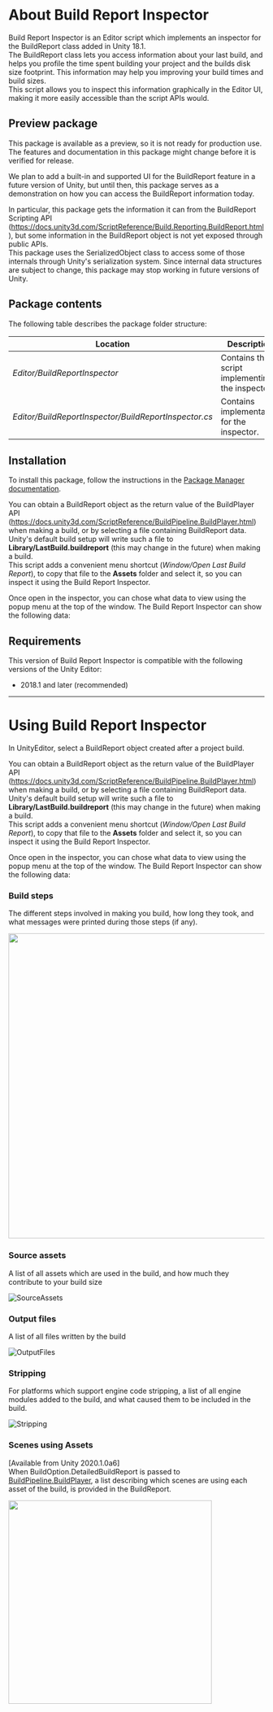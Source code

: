 # About Build Report Inspector


Build Report Inspector is an Editor script which implements an inspector for the BuildReport class added in Unity 18.1.  
The BuildReport class lets you access information about your last build, and helps you profile the time spent building your project and the builds disk size footprint. This information may help you improving your build times and build sizes.  
This script allows you to inspect this information graphically in the Editor UI, making it more easily accessible than the script APIs would.

## Preview package
This package is available as a preview, so it is not ready for production use. The features and documentation in this package might change before it is verified for release.

We plan to add a built-in and supported UI for the BuildReport feature in a future version of Unity, but until then, this package serves as a demonstration on how you can access the BuildReport information today.

In particular, this package gets the information it can from the BuildReport Scripting API (https://docs.unity3d.com/ScriptReference/Build.Reporting.BuildReport.html), but some information in the BuildReport object is not yet exposed through public APIs.  
This package uses the SerializedObject class to access some of those internals through Unity's serialization system. Since internal data structures are subject to change, this package may stop working in future versions of Unity.


## Package contents

The following table describes the package folder structure:

|**Location**|**Description**|
|---|---|
|*Editor/BuildReportInspector*|Contains the script implementing the inspector.|
|*Editor/BuildReportInspector/BuildReportInspector.cs*|Contains implementation for the inspector.|

<a name="Installation"></a>

## Installation

To install this package, follow the instructions in the [Package Manager documentation](https://docs.unity3d.com/Manual/upm-ui-install.html).

You can obtain a BuildReport object as the return value of the BuildPlayer API (https://docs.unity3d.com/ScriptReference/BuildPipeline.BuildPlayer.html) when making a build, or by selecting a file containing BuildReport data.  
Unity's default build setup will write such a file to **Library/LastBuild.buildreport** (this may change in the future) when making a build.  
This script adds a convenient menu shortcut (_Window/Open Last Build Report_), to copy that file to the **Assets** folder and select it, so you can inspect it using the Build Report Inspector.

Once open in the inspector, you can chose what data to view using the popup menu at the top of the window. The Build Report Inspector can show the following data:



## Requirements

This version of Build Report Inspector is compatible with the following versions of the Unity Editor:

* 2018.1 and later (recommended)


---

<a name="UsingBuildReportInspector"></a>

# Using Build Report Inspector

In UnityEditor, select a BuildReport object created after a project build.

You can obtain a BuildReport object as the return value of the BuildPlayer API (https://docs.unity3d.com/ScriptReference/BuildPipeline.BuildPlayer.html) when making a build, or by selecting a file containing BuildReport data.  
Unity's default build setup will write such a file to **Library/LastBuild.buildreport** (this may change in the future) when making a build.  
This script adds a convenient menu shortcut (_Window/Open Last Build Report_), to copy that file to the **Assets** folder and select it, so you can inspect it using the Build Report Inspector.

Once open in the inspector, you can chose what data to view using the popup menu at the top of the window. The Build Report Inspector can show the following data:


<a name="BuildSteps"></a>
### Build steps
The different steps involved in making you build, how long they took, and what messages were printed during those steps (if any).  

<img src="images/BuildSteps.png" width="600">

<a name="SourceAssets"></a>
### Source assets
A list of all assets which are used in the build, and how much they contribute to your build size  

![SourceAssets](images/SourceAssets.png)

<a name="OutputFiles"></a>
### Output files
A list of all files written by the build  

![OutputFiles](images/OutputFiles.png)

<a name="Stripping"></a>
### Stripping
For platforms which support engine code stripping, a list of all engine modules added to the build, and what caused them to be included in the build.  

![Stripping](images/Stripping.png)

<a name="ScenesUsingAssets"></a>
### Scenes using Assets
[Available from Unity 2020.1.0a6]  
When BuildOption.DetailedBuildReport is passed to [BuildPipeline.BuildPlayer](https://docs.unity3d.com/ScriptReference/BuildPipeline.BuildPlayer.html), a list describing which scenes are using each asset of the build, is provided in the BuildReport.

<img src="images/ScenesUsingAssets.png" width="400">
